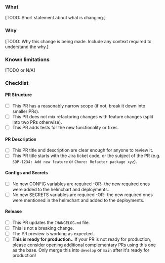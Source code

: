 ### What

[TODO: Short statement about what is changing.]

### Why

[TODO: Why this change is being made. Include any context required to understand the why.]

### Known limitations

[TODO or N/A]

### Checklist

#### PR Structure

* [ ] This PR has a reasonably narrow scope (if not, break it down into smaller PRs).
* [ ] This PR does not mix refactoring changes with feature changes (split into two PRs otherwise).
* [ ] This PR adds tests for the new functionality or fixes.

#### PR Description

* [ ] This PR title and description are clear enough for anyone to review it.
* [ ] This PR title starts with the Jira ticket code, or the subject of the PR (e.g. `SDP-1234: Add new feature` or `Chore: Refactor package xyz`).

#### Configs and Secrets

* [ ] No new CONFIG variables are required -OR- the new required ones were added to the helmchart and deployments.
* [ ] No new SECRETS variables are required -OR- the new required ones were mentioned in the helmchart and added to the deployments.

#### Release

* [ ] This PR updates the `CHANGELOG.md` file.
* [ ] This is not a breaking change.
* [ ] The PR preview is working as expected.
* [ ] **This is ready for production.**. If your PR is not ready for production, please consider opening additional complementary PRs using this one as the base. Only merge this into `develop` or `main` after it's ready for production!
